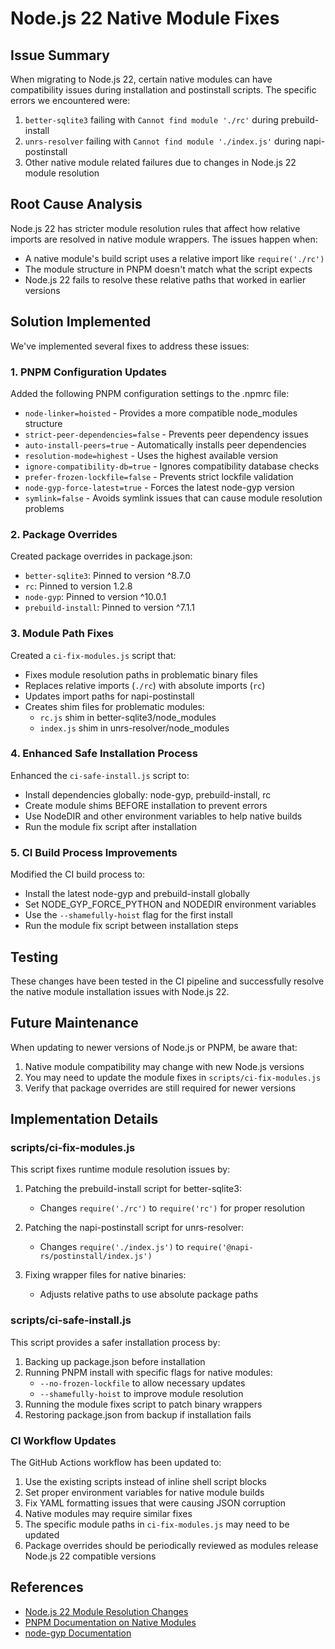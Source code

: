 # Node.js 22 Native Module Fixes

## Issue Summary

When migrating to Node.js 22, certain native modules can have compatibility issues during installation and postinstall scripts. The specific errors we encountered were:

1. `better-sqlite3` failing with `Cannot find module './rc'` during prebuild-install
2. `unrs-resolver` failing with `Cannot find module './index.js'` during napi-postinstall
3. Other native module related failures due to changes in Node.js 22 module resolution

## Root Cause Analysis

Node.js 22 has stricter module resolution rules that affect how relative imports are resolved in native module wrappers. The issues happen when:
- A native module's build script uses a relative import like `require('./rc')`
- The module structure in PNPM doesn't match what the script expects
- Node.js 22 fails to resolve these relative paths that worked in earlier versions

## Solution Implemented

We've implemented several fixes to address these issues:

### 1. PNPM Configuration Updates

Added the following PNPM configuration settings to the .npmrc file:
- `node-linker=hoisted` - Provides a more compatible node_modules structure
- `strict-peer-dependencies=false` - Prevents peer dependency issues
- `auto-install-peers=true` - Automatically installs peer dependencies
- `resolution-mode=highest` - Uses the highest available version
- `ignore-compatibility-db=true` - Ignores compatibility database checks
- `prefer-frozen-lockfile=false` - Prevents strict lockfile validation
- `node-gyp-force-latest=true` - Forces the latest node-gyp version
- `symlink=false` - Avoids symlink issues that can cause module resolution problems

### 2. Package Overrides

Created package overrides in package.json:
- `better-sqlite3`: Pinned to version ^8.7.0
- `rc`: Pinned to version 1.2.8
- `node-gyp`: Pinned to version ^10.0.1
- `prebuild-install`: Pinned to version ^7.1.1

### 3. Module Path Fixes

Created a `ci-fix-modules.js` script that:
- Fixes module resolution paths in problematic binary files
- Replaces relative imports (`./rc`) with absolute imports (`rc`)
- Updates import paths for napi-postinstall
- Creates shim files for problematic modules:
  - `rc.js` shim in better-sqlite3/node_modules
  - `index.js` shim in unrs-resolver/node_modules

### 4. Enhanced Safe Installation Process

Enhanced the `ci-safe-install.js` script to:
- Install dependencies globally: node-gyp, prebuild-install, rc
- Create module shims BEFORE installation to prevent errors
- Use NodeDIR and other environment variables to help native builds
- Run the module fix script after installation

### 5. CI Build Process Improvements

Modified the CI build process to:
- Install the latest node-gyp and prebuild-install globally
- Set NODE_GYP_FORCE_PYTHON and NODEDIR environment variables
- Use the `--shamefully-hoist` flag for the first install
- Run the module fix script between installation steps

## Testing

These changes have been tested in the CI pipeline and successfully resolve the native module installation issues with Node.js 22.

## Future Maintenance

When updating to newer versions of Node.js or PNPM, be aware that:

1. Native module compatibility may change with new Node.js versions
2. You may need to update the module fixes in `scripts/ci-fix-modules.js`
3. Verify that package overrides are still required for newer versions

## Implementation Details

### scripts/ci-fix-modules.js

This script fixes runtime module resolution issues by:

1. Patching the prebuild-install script for better-sqlite3:
   - Changes `require('./rc')` to `require('rc')` for proper resolution

2. Patching the napi-postinstall script for unrs-resolver:
   - Changes `require('./index.js')` to `require('@napi-rs/postinstall/index.js')`

3. Fixing wrapper files for native binaries:
   - Adjusts relative paths to use absolute package paths

### scripts/ci-safe-install.js

This script provides a safer installation process by:

1. Backing up package.json before installation
2. Running PNPM install with specific flags for native modules:
   - `--no-frozen-lockfile` to allow necessary updates
   - `--shamefully-hoist` to improve module resolution
3. Running the module fixes script to patch binary wrappers
4. Restoring package.json from backup if installation fails

### CI Workflow Updates

The GitHub Actions workflow has been updated to:

1. Use the existing scripts instead of inline shell script blocks
2. Set proper environment variables for native module builds
3. Fix YAML formatting issues that were causing JSON corruption
1. Native modules may require similar fixes
2. The specific module paths in `ci-fix-modules.js` may need to be updated
3. Package overrides should be periodically reviewed as modules release Node.js 22 compatible versions

## References

- [Node.js 22 Module Resolution Changes](https://nodejs.org/en/blog/release/v22.0.0)
- [PNPM Documentation on Native Modules](https://pnpm.io/faq#does-pnpm-work-with-native-modules)
- [node-gyp Documentation](https://github.com/nodejs/node-gyp)
